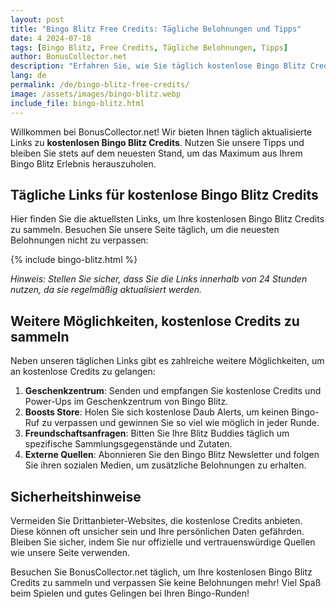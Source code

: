 ```yaml
---
layout: post
title: "Bingo Blitz Free Credits: Tägliche Belohnungen und Tipps"
date: 4 2024-07-18
tags: [Bingo Blitz, Free Credits, Tägliche Belohnungen, Tipps]
author: BonusCollector.net
description: "Erfahren Sie, wie Sie täglich kostenlose Bingo Blitz Credits sammeln können und nutzen Sie unsere Tipps, um das Beste aus dem Spiel herauszuholen."
lang: de
permalink: /de/bingo-blitz-free-credits/
image: /assets/images/bingo-blitz.webp
include_file: bingo-blitz.html
---
```


Willkommen bei BonusCollector.net! Wir bieten Ihnen täglich aktualisierte Links zu **kostenlosen Bingo Blitz Credits**. Nutzen Sie unsere Tipps und bleiben Sie stets auf dem neuesten Stand, um das Maximum aus Ihrem Bingo Blitz Erlebnis herauszuholen.

## Tägliche Links für kostenlose Bingo Blitz Credits

Hier finden Sie die aktuellsten Links, um Ihre kostenlosen Bingo Blitz Credits zu sammeln. Besuchen Sie unsere Seite täglich, um die neuesten Belohnungen nicht zu verpassen:

{% include bingo-blitz.html %}

*Hinweis: Stellen Sie sicher, dass Sie die Links innerhalb von 24 Stunden nutzen, da sie regelmäßig aktualisiert werden.*

## Weitere Möglichkeiten, kostenlose Credits zu sammeln

Neben unseren täglichen Links gibt es zahlreiche weitere Möglichkeiten, um an kostenlose Credits zu gelangen:

1. **Geschenkzentrum**: Senden und empfangen Sie kostenlose Credits und Power-Ups im Geschenkzentrum von Bingo Blitz.
2. **Boosts Store**: Holen Sie sich kostenlose Daub Alerts, um keinen Bingo-Ruf zu verpassen und gewinnen Sie so viel wie möglich in jeder Runde.
3. **Freundschaftsanfragen**: Bitten Sie Ihre Blitz Buddies täglich um spezifische Sammlungsgegenstände und Zutaten.
4. **Externe Quellen**: Abonnieren Sie den Bingo Blitz Newsletter und folgen Sie ihren sozialen Medien, um zusätzliche Belohnungen zu erhalten.

## Sicherheitshinweise

Vermeiden Sie Drittanbieter-Websites, die kostenlose Credits anbieten. Diese können oft unsicher sein und Ihre persönlichen Daten gefährden. Bleiben Sie sicher, indem Sie nur offizielle und vertrauenswürdige Quellen wie unsere Seite verwenden.

Besuchen Sie BonusCollector.net täglich, um Ihre kostenlosen Bingo Blitz Credits zu sammeln und verpassen Sie keine Belohnungen mehr! Viel Spaß beim Spielen und gutes Gelingen bei Ihren Bingo-Runden!